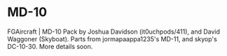 # MD-10
FGAircraft | MD-10 Pack by Joshua Davidson (it0uchpods/411), and David Waggoner (Skyboat). Parts from jormapaappa1235's MD-11, and skyop's DC-10-30. More details soon.